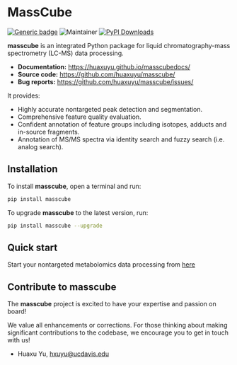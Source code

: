 # MassCube

[![Generic badge](https://img.shields.io/badge/masscube-ver_1.1.19-%3CCOLOR%3E.svg)](https://github.com/huaxuyu/masscube/)
![Maintainer](https://img.shields.io/badge/maintainer-Huaxu_Yu-blue)
[![PyPI Downloads](https://img.shields.io/pypi/dm/bago.svg?label=PyPI%20downloads)](https://pypi.org/project/masscube/)

**masscube** is an integrated Python package for liquid chromatography-mass spectrometry (LC-MS) data processing.

- **Documentation:** https://huaxuyu.github.io/masscubedocs/
- **Source code:** https://github.com/huaxuyu/masscube/
- **Bug reports:** https://github.com/huaxuyu/masscube/issues/

It provides:

- Highly accurate nontargeted peak detection and segmentation.
- Comprehensive feature quality evaluation.
- Confident annotation of feature groups including isotopes, adducts and in-source fragments.
- Annotation of MS/MS spectra via identity search and fuzzy search (i.e. analog search).

## Installation

To install **masscube**, open a terminal and run:

```bash
pip install masscube
```

To upgrade **masscube** to the latest version, run:

```bash
pip install masscube --upgrade
```

## Quick start

Start your nontargeted metabolomics data processing from [here](https://huaxuyu.github.io/masscubedocs/docs/quickstart/)

## Contribute to masscube

The **masscube** project is excited to have your expertise and passion on board!

We value all enhancements or corrections. For those thinking about making significant contributions to the codebase, we encourage you to get in touch with us!

- Huaxu Yu, hxuyu@ucdavis.edu
